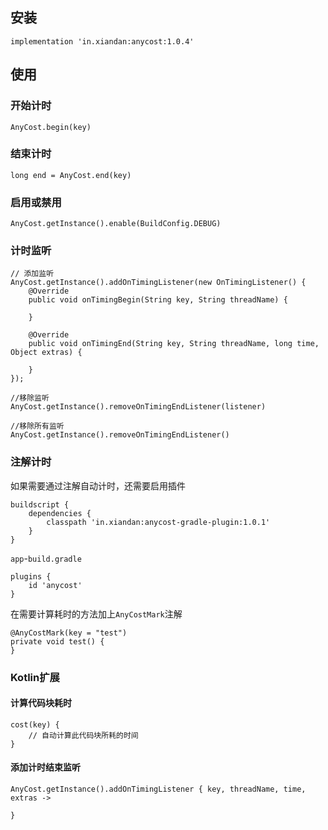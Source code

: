 ## 安装
```
implementation 'in.xiandan:anycost:1.0.4'
```

## 使用
### 开始计时
```
AnyCost.begin(key)
```

### 结束计时
```
long end = AnyCost.end(key)
```

### 启用或禁用
```
AnyCost.getInstance().enable(BuildConfig.DEBUG)
```

### 计时监听
```
// 添加监听
AnyCost.getInstance().addOnTimingListener(new OnTimingListener() {
    @Override
    public void onTimingBegin(String key, String threadName) {
        
    }

    @Override
    public void onTimingEnd(String key, String threadName, long time, Object extras) {
        
    }
});

//移除监听
AnyCost.getInstance().removeOnTimingEndListener(listener)

//移除所有监听
AnyCost.getInstance().removeOnTimingEndListener()
```

### 注解计时
如果需要通过注解自动计时，还需要启用插件
```
buildscript {
    dependencies {
        classpath 'in.xiandan:anycost-gradle-plugin:1.0.1'
    }
}
```

`app`-`build.gradle`
```
plugins {
    id 'anycost'
}
```
在需要计算耗时的方法加上`AnyCostMark`注解
```
@AnyCostMark(key = "test")
private void test() {
}
```

### Kotlin扩展
#### 计算代码块耗时
```
cost(key) {
    // 自动计算此代码块所耗的时间
}
```

#### 添加计时结束监听
```
AnyCost.getInstance().addOnTimingListener { key, threadName, time, extras ->

}
```

